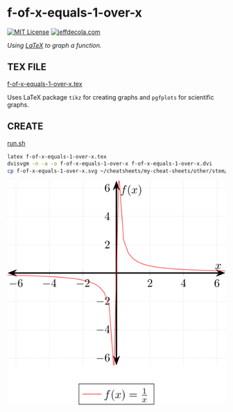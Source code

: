 # f-of-x-equals-1-over-x

[![MIT License](https://img.shields.io/:license-mit-blue.svg)](https://jeffdecola.mit-license.org)
[![jeffdecola.com](https://img.shields.io/badge/website-jeffdecola.com-blue)](https://jeffdecola.com)

_Using
[LaTeX](https://github.com/JeffDeCola/my-cheat-sheets/tree/master/software/development/languages/latex-cheat-sheet/)
to graph a function._

## TEX FILE

[f-of-x-equals-1-over-x.tex](https://github.com/JeffDeCola/my-latex-renders/blob/master/mathematics/pure/structures/algebra/f-of-x-equals-1-over-x/f-of-x-equals-1-over-x.tex)

Uses LaTeX package `tikz` for creating graphs
and `pgfplots` for scientific graphs.

## CREATE

[run.sh](https://github.com/JeffDeCola/my-latex-renders/blob/master/mathematics/pure/structures/algebra/f-of-x-equals-1-over-x/run.sh)

```bash
latex f-of-x-equals-1-over-x.tex
dvisvgm -n -a -o f-of-x-equals-1-over-x f-of-x-equals-1-over-x.dvi
cp f-of-x-equals-1-over-x.svg ~/cheatsheets/my-cheat-sheets/other/stem/math/pure/changes/calculus-cheat-sheet/svgs/.
```

<p align="center">
    <img src="f-of-x-equals-1-over-x.svg"
    align="middle"
</p>
